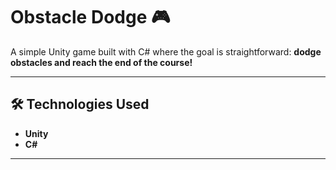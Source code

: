 # Obstacle Dodge 🎮

A simple Unity game built with C# where the goal is straightforward: **dodge obstacles and reach the end of the course!**

---

## 🛠️ Technologies Used
- **Unity**
- **C#**

---
<!--  

## 🎮 How to Play
1. Clone or download the repository.
2. Open the project in Unity.
3. Hit **Play** in the Unity Editor or build the game for your platform.
4. Use your keyboard to dodge obstacles.
-->
